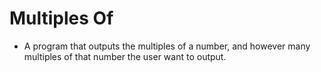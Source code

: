 #   Multiples Of

-   A program that outputs the multiples of a number, and however many multiples of that number the user want to output.